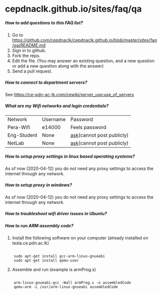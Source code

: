# cepdnaclk.github.io/sites/faq/qa

##### How to add questions to this FAQ list?
1. Go to https://github.com/cepdnaclk/cepdnaclk.github.io/blob/master/sites/faq/qa/README.md
2. Sign in to github.
3. Fork the repo.
4. Edit the file. (You may answer an existing question, and a new question or add a new question along with the answer)
5. Send a pull request.

##### How to connect to department servers?
See https://ce-pdn-ac-lk.com/cewiki/server_use:use_of_servers

##### What are my Wifi networks and login credentials?
<table>
    <tr><td>Network</td><td>Username</td><td>Password</td></tr>
    <tr><td>Pera-Wifi</td><td>e14000</td><td>Feels password</td></tr>
    <tr><td>Eng-Student</td><td>None</td><td><a href="https://gihan.me/contact/">ask</a>(cannot post publicly)</td></tr>
    <tr><td>NetLab</td><td>None</td><td><a href="https://gihan.me/contact/">ask</a>(cannot post publicly)</td></tr>
</table>

##### How to setup proxy settings in linux based operating systems?
As of now (2020-04-12) you do not need any proxy settings to access the internet through any network.

##### How to setup proxy in windows?
As of now (2020-04-12) you do not need any proxy settings to access the internet through any network.

##### How to troubleshoot wifi driver issues in Ubuntu?

##### How to run ARM assembly code?

1. Install the following software on your computer (already installed on tesla.ce.pdn.ac.lk)
<pre><code>
    sudo apt-get install gcc-arm-linux-gnueabi
    sudo apt-get install qemu-user
</code></pre>

2. Assemble and run (example is armProg.s)
<pre><code>
    arm-linux-gnueabi-gcc -Wall armProg.s -o assembledCode
    qemu-arm -L /usr/arm-linux-gnueabi assembledCode
</code></pre>